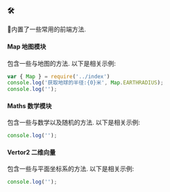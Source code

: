 ### 🛠
🎨内置了一些常用的前端方法.


#### Map 地图模块
包含一些与地图的方法.
以下是相关示例:
```js
var { Map } = require('../index')console.log('获取地球的半径:{0}米', Map.EARTHRADIUS);console.log('');
```

#### Maths 数学模块
包含一些与数学以及随机的方法.
以下是相关示例:
```js
console.log('');
```

#### Vertor2 二维向量
包含一些与平面坐标系的方法.
以下是相关示例:
```js
console.log('');
```


